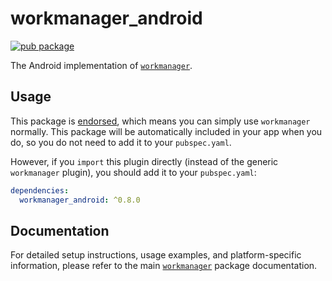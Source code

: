 # workmanager_android

[![pub package](https://img.shields.io/pub/v/workmanager_android.svg)](https://pub.dartlang.org/packages/workmanager_android)

The Android implementation of [`workmanager`][workmanager].

## Usage

This package is [endorsed][federated_plugin_docs], which means you can simply use `workmanager`
normally. This package will be automatically included in your app when you do,
so you do not need to add it to your `pubspec.yaml`.

However, if you `import` this plugin directly (instead of the generic `workmanager` plugin), 
you should add it to your `pubspec.yaml`:

```yaml
dependencies:
  workmanager_android: ^0.8.0
```

## Documentation

For detailed setup instructions, usage examples, and platform-specific information, 
please refer to the main [`workmanager`][workmanager] package documentation.

[workmanager]: https://pub.dartlang.org/packages/workmanager
[federated_plugin_docs]: https://flutter.dev/go/federated-plugins